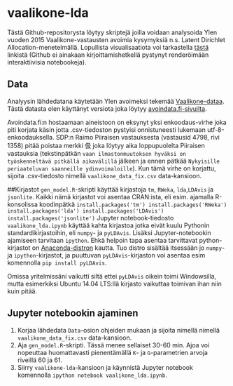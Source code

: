 vaalikone-lda
===================
Tästä Github-repositorysta löytyy skriptejä joilla voidaan analysoida Ylen vuoden 2015 Vaalikone-vastausten avoimia kysymyksiä n.s. Latent Dirichlet Allocation-menetelmällä. Lopullista visualisaatiota voi tarkastella [tästä](http://nbviewer.ipython.org/github/wallinm1/vaalikone-lda/blob/master/vaalikone_lda.ipynb) linkistä (Github ei ainakaan kirjoittamishetkellä pystynyt renderöimään interaktiivisia notebookeja).

## Data
Analyysin lähdedatana käytetään Ylen avoimeksi tekemää [Vaalikone-dataa](http://yle.fi/uutiset/yle_julkaisee_vaalikoneen_vastaukset_avoimena_datana/7869597).  Tästä datasta olen käyttänyt versiota joka löytyy [avoindata.fi-sivuilta](https://www.avoindata.fi/data/fi/dataset/eduskuntavaalien-2015-ylen-vaalikoneen-vastaukset-ja-ehdokkaiden-taustatiedot).

Avoindata.fi:n hostaamaan aineistoon on eksynyt yksi enkoodaus-virhe joka piti korjata käsin jotta .csv-tiedoston pystyisi onnistuneesti lukemaan utf-8-enkoodauksella. SDP:n Raimo Piiraisen vastauksesta (vastausid 4798, rivi 1358) pitää poistaa merkki 伋 joka löytyy aika loppupuolelta Piiraisen vastauksia (tekstinpätkän `vaan ilmastonmuutoksen hyväksi on työskenneltävä pitkällä aikavälillä` jälkeen ja ennen pätkää `Nykyisille periaateluvan saanneille ydinvoimaloille`). Kun tämä virhe on korjattu, sijoita .csv-tiedosto nimellä `vaalikone_data_fix.csv` data-kansioon.

##Kirjastot
`gen_model.R`-skripti käyttää kirjastoja `tm`, `RWeka`, `lda`,`LDAvis` ja `jsonlite`. Kaikki nämä kirjastot voi asentaa CRAN:ista, eli esim. ajamalla R-konsolissa koodinpätkä
``
install.packages('tm')
install.packages('RWeka')
install.packages('lda')
install.packages('LDAvis')
install.packages('jsonlite')
``
Jupyter notebook-tiedosto `vaalikone_lda.ipynb` käyttää kahta kirjastoa jotka eivät kuulu Pythonin standardikirjastoihin, eli `numpy`- ja `pyLDAvis`. Lisäksi Jupyter-notebookin ajamiseen tarvitaan `ipython`. Ehkä helpoin tapa asentaa tarvittavat python-kirjastot on [Anaconda-distron](http://continuum.io/downloads) kautta. Tuo distro sisältää itsessään jo `numpy`- ja `ipython`-kirjastot, ja puuttuvan `pyLDAvis`-kirjaston voi asentaa esim komennolla `pip install pyLDAvis`.

Omissa yritelmissäni vaikutti siltä ettei `pyLDAvis` oikein toimi Windowsilla, mutta esimerkiksi Ubuntu 14.04 LTS:llä kirjasto vaikuttaa toimivan ihan niin kuin pitää.

## Jupyter notebookin ajaminen
1. Korjaa lähdedata `Data`-osion ohjeiden mukaan ja sijoita nimellä nimellä `vaalikone_data_fix.csv` data-kansioon.
2. Aja `gen_model.R`-skripti. Tässä menee sellaiset 30-60 min. Ajoa voi nopeuttaa huomattavasti pienentämällä `K`- ja `G`-parametrien arvoja riveillä 60 ja 61.
3. Siirry `vaalikone-lda`-kansioon ja käynnistä Jupyter notebook komennolla `ipython notebook vaalikone_lda.ipynb`.
